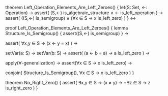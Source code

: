 theorem Left_Operation_Elements_Are_Left_Zeroes() {
  let(S: Set, ←: Operation) →
  assert(
    (S,←) is_algebraic_structure ∧
    ← is_left_operation
  ) →
  assert(
    ((S,←) is_semigroup) ∧
    (∀x ∈ S → x is_left_zero)
  )
} ↔

proof Left_Operation_Elements_Are_Left_Zeroes() {
  lemma Structure_Is_Semigroup() {
    assert((S,←) is_semigroup)
  } →
  
  assert(
    ∀x,y ∈ S → (x ← y = x)
  ) →
  
  setVar(a: S) →
  setVar(b: S) →
  assert(
    (a ← b = a) →
    a is_left_zero
  ) →
  
  apply(∀-generalization) →
  assert(∀x ∈ S → x is_left_zero) →
  
  conjoin(
    Structure_Is_Semigroup(),
    ∀x ∈ S → x is_left_zero
  )
}

theorem No_Right_Zero() {
  assert(
    ∃x,y ∈ S → (x ≠ y) →
    ¬∃z ∈ S → z is_right_zero
  )
}